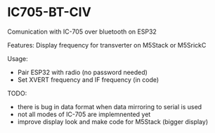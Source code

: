 # IC705-BT-CIV
Comunication with IC-705 over bluetooth on ESP32

Features: Display frequency for transverter on M5Stack or M5SrickC

Usage:	
* Pair ESP32 with radio (no password needed) 
* Set XVERT frequency and IF frequency (in code)
	

TODO: 
* there is bug in data format when data mirroring to serial is used
* not all modes of IC-705 are implemnented yet
* improve display look and make code for M5Stack (bigger display)
